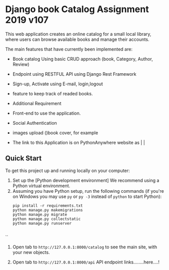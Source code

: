# Django book Catalog Assignment 2019 v107

This web application creates an online catalog for a small local library, where users can browse available books and manage their accounts.

The main features that have currently been implemented are:

* Book catalog Using basic CRUD approach (book, Category, Author, Review) 
* Endpoint using RESTFUL API using Django Rest Framework
* Sign-up, Activate using E-mail, login,logout
* feature to keep track of readed books.  

* Additional Requirement
* Front-end to use the application.
* Social Authentication 
* images upload ()book cover, for example 
                                                                               
* The link to this Application is on PythonAnywhere website as | |



## Quick Start

To get this project up and running locally on your computer:
1. Set up the [Python development environment]
   We recommend using a Python virtual environment.
1. Assuming you have Python setup, run the following commands (if you're on Windows you may use `py` or `py -3` instead of `python` to start Python):
   ```
   pip install -r requirements.txt
   python manage.py makemigrations
   python manage.py migrate
   python manage.py collectstatic
   python manage.py runserver
 
 ``
1. Open tab to `http://127.0.0.1:8000/catalog` to see the main site, with your new objects.

1. Open tab to `http://127.0.0.1:8000/api` API endpoint links........here....!
